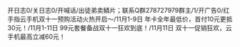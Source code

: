 开日志0/关日志0/开喊话/出徒弟卖鳞片；联系Q群278727979群主/1/开广告0/红手指云手机双十一预购活动火热开启～/11月1-9日   年卡全年最低价，首付10元更抵30元！/11月1-11日 99元套餐备战双十一狂欢到底！/11月11日    双十一促销狂欢，云手机最高立减60元！
